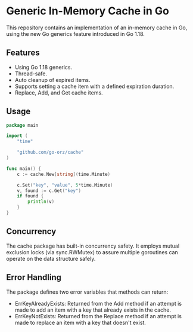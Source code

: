 # Generic In-Memory Cache in Go

This repository contains an implementation of an in-memory cache in Go, using the new Go generics feature introduced in Go 1.18.

## Features

- Using Go 1.18 generics.
- Thread-safe.
- Auto cleanup of expired items.
- Supports setting a cache item with a defined expiration duration.
- Replace, Add, and Get cache items.

## Usage

```go
package main

import (
	"time"

	"github.com/go-orz/cache"
)

func main() {
	c := cache.New[string](time.Minute)

	c.Set("key", "value", 5*time.Minute)
	v, found := c.Get("key")
	if found {
		println(v)
	}
}

```

## Concurrency

The cache package has built-in concurrency safety. It employs mutual exclusion locks (via sync.RWMutex) to assure multiple goroutines can operate on the data structure safely.

## Error Handling

The package defines two error variables that methods can return:
 - ErrKeyAlreadyExists: Returned from the Add method if an attempt is made to add an item with a key that already exists in the cache.
- ErrKeyNotExists: Returned from the Replace method if an attempt is made to replace an item with a key that doesn't exist.

